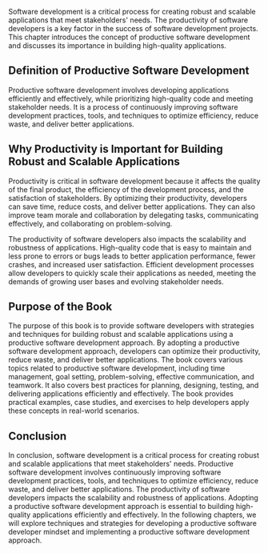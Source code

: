 
Software development is a critical process for creating robust and scalable applications that meet stakeholders' needs. The productivity of software developers is a key factor in the success of software development projects. This chapter introduces the concept of productive software development and discusses its importance in building high-quality applications.

Definition of Productive Software Development
---------------------------------------------

Productive software development involves developing applications efficiently and effectively, while prioritizing high-quality code and meeting stakeholder needs. It is a process of continuously improving software development practices, tools, and techniques to optimize efficiency, reduce waste, and deliver better applications.

Why Productivity is Important for Building Robust and Scalable Applications
---------------------------------------------------------------------------

Productivity is critical in software development because it affects the quality of the final product, the efficiency of the development process, and the satisfaction of stakeholders. By optimizing their productivity, developers can save time, reduce costs, and deliver better applications. They can also improve team morale and collaboration by delegating tasks, communicating effectively, and collaborating on problem-solving.

The productivity of software developers also impacts the scalability and robustness of applications. High-quality code that is easy to maintain and less prone to errors or bugs leads to better application performance, fewer crashes, and increased user satisfaction. Efficient development processes allow developers to quickly scale their applications as needed, meeting the demands of growing user bases and evolving stakeholder needs.

Purpose of the Book
-------------------

The purpose of this book is to provide software developers with strategies and techniques for building robust and scalable applications using a productive software development approach. By adopting a productive software development approach, developers can optimize their productivity, reduce waste, and deliver better applications. The book covers various topics related to productive software development, including time management, goal setting, problem-solving, effective communication, and teamwork. It also covers best practices for planning, designing, testing, and delivering applications efficiently and effectively. The book provides practical examples, case studies, and exercises to help developers apply these concepts in real-world scenarios.

Conclusion
----------

In conclusion, software development is a critical process for creating robust and scalable applications that meet stakeholders' needs. Productive software development involves continuously improving software development practices, tools, and techniques to optimize efficiency, reduce waste, and deliver better applications. The productivity of software developers impacts the scalability and robustness of applications. Adopting a productive software development approach is essential to building high-quality applications efficiently and effectively. In the following chapters, we will explore techniques and strategies for developing a productive software developer mindset and implementing a productive software development approach.
